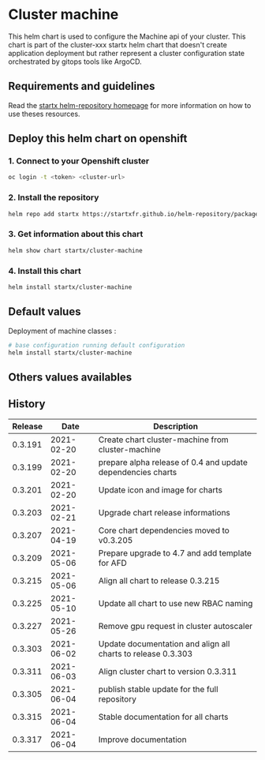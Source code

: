 # Cluster machine

This helm chart is used to configure the Machine api of your cluster.
This chart is part of the cluster-xxx startx helm chart that doesn't create application deployment but rather represent a cluster configuration state orchestrated by gitops tools like ArgoCD.

## Requirements and guidelines

Read the [startx helm-repository homepage](https://startxfr.github.io/helm-repository) for
more information on how to use theses resources.

## Deploy this helm chart on openshift

### 1. Connect to your Openshift cluster

```bash
oc login -t <token> <cluster-url>
```

### 2. Install the repository

```bash
helm repo add startx https://startxfr.github.io/helm-repository/packages/
```

### 3. Get information about this chart

```bash
helm show chart startx/cluster-machine
```

### 4. Install this chart

```bash
helm install startx/cluster-machine
```

## Default values

Deployment of machine classes :

<!-- - 1 **machineSet** named **example-gp2** with the following characteristics
  - **provisioner** set to **kubernetes.io/aws-ebs**
  - provisioner **encryption** specific parameters set to **true**
  - machine class **reclaim policy** set to **Delete**
  - machine class **volume expansion enabled**
  - machine class **volume binding mode** set to **WaitForFirstConsumer** -->

```bash
# base configuration running default configuration
helm install startx/cluster-machine
```

## Others values availables

<!-- - **startx** : Startx machine classes running under AWS infrastructure (see [values.yaml](https://raw.githubusercontent.com/startxfr/helm-repository/master/charts/cluster-machine/values-startx.yaml)) creating the following machine classes
  - **aws-generic-retain** (AWS EBS gp2 level with encryption and expansion enabled with retain policy)
  - **aws-generic-delete** (AWS EBS gp2 level with encryption and expansion enabled with delete policy)
  - **aws-fast-retain** (AWS EBS io1 level without encryption and expansion enabled with retain policy)
  - **aws-fast-delete** (AWS EBS io1 level without encryption and expansion enabled with delete policy)
  - **aws-slow-retain** (AWS EBS sc1 level with encryption and expansion enabled with retain policy)
  - **aws-slow-delete** (AWS EBS sc1 level with encryption and expansion enabled with delete policy)

```bash
helm install startx/cluster-machine -f https://raw.githubusercontent.com/startxfr/helm-repository/master/charts/cluster-machine/values-startx.yaml
```

- **startx-ocs** : Startx machine classes for OCS infrastructure (see [values.yaml](https://raw.githubusercontent.com/startxfr/helm-repository/master/charts/cluster-machine/values-startx-ocs.yaml)) creating the following machine classes
  - **ocs-generic-retain** (OCS provisionned via openshift-machine.rbd.csi.ceph.com in cluster openshift-machine with retain policy and expansion enabled)
  - **ocs-generic-delete** (OCS provisionned via openshift-machine.rbd.csi.ceph.com in cluster openshift-machine with delete policy and expansion enabled)
  - **ocs-fs-retain** (OCS provisionned via openshift-machine.cephfs.csi.ceph.com in cluster openshift-machine with retain policy)
  - **ocs-fs-delete** (OCS provisionned via openshift-machine.cephfs.csi.ceph.com in cluster openshift-machine with delete policy)

```bash
helm install startx/cluster-machine -f https://raw.githubusercontent.com/startxfr/helm-repository/master/charts/cluster-machine/values-startx-ocs.yaml
``` -->

## History

| Release | Date       | Description                                                                                            |
| ------- | ---------- | ------------------------------------------------------------------------------------------------------ |
| 0.3.191 | 2021-02-20 | Create chart cluster-machine from cluster-machine
| 0.3.199 | 2021-02-20 | prepare alpha release of 0.4 and update dependencies charts
| 0.3.201 | 2021-02-20 | Update icon and image for charts
| 0.3.203 | 2021-02-21 | Upgrade chart release informations
| 0.3.207 | 2021-04-19 | Core chart dependencies moved to v0.3.205
| 0.3.209 | 2021-05-06 | Prepare upgrade to 4.7 and add template for AFD
| 0.3.215 | 2021-05-06 | Align all chart to release 0.3.215
| 0.3.225 | 2021-05-10 | Update all chart to use new RBAC naming
| 0.3.227 | 2021-05-26 | Remove gpu request in cluster autoscaler
| 0.3.303 | 2021-06-02 | Update documentation and align all charts to release 0.3.303
| 0.3.311 | 2021-06-03 | Align cluster chart to version 0.3.311
| 0.3.305 | 2021-06-04 | publish stable update for the full repository
| 0.3.315 | 2021-06-04 | Stable documentation for all charts
| 0.3.317 | 2021-06-04 | Improve documentation

